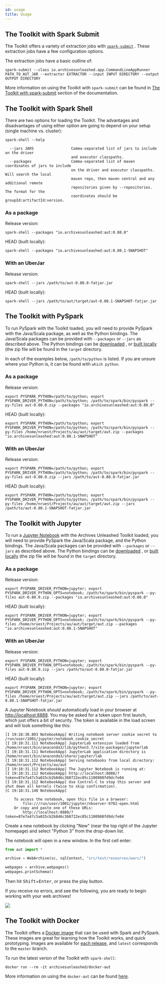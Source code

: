 ```yaml
---
id: usage
title: Usage
---
```


## The Toolkit with Spark Submit

The Toolkit offers a variety of extraction jobs with
[`spark-submit`](https://spark.apache.org/docs/latest/submitting-applications.html)
. These extraction jobs have a few configuration options.

The extraction jobs have a basic outline of:

```shell
spark-submit --class io.archivesunleashed.app.CommandLineAppRunner PATH_TO_AUT_JAR --extractor EXTRACTOR --input INPUT DIRECTORY --output OUTPUT DIRECTORY
```

More information on using the Toolkit with `spark-submit` can be found in
[The Toolkit with spark-submit](aut-spark-submit-app.md) section of the documentation.

## The Toolkit with Spark Shell

There are two options for loading the Toolkit. The
advantages and disadvantages of using either option are going to depend
on your setup (single machine vs. cluster):

```shell
spark-shell --help

  --jars JARS                 Comma-separated list of jars to include on the driver
                              and executor classpaths.
  --packages                  Comma-separated list of maven coordinates of jars to include
                              on the driver and executor classpaths. Will search the local
                              maven repo, then maven central and any additional remote
                              repositories given by --repositories. The format for the
                              coordinates should be groupId:artifactId:version.
```

### As a package

Release version:

```shell
spark-shell --packages "io.archivesunleashed:aut:0.80.0"
```

HEAD (built locally):

```shell
spark-shell --packages "io.archivesunleashed:aut:0.80.1-SNAPSHOT"
```

### With an UberJar

Release version:

```shell
spark-shell --jars /path/to/aut-0.80.0-fatjar.jar
```

HEAD (built locally):

```shell
spark-shell --jars /path/to/aut/target/aut-0.80.1-SNAPSHOT-fatjar.jar
```

## The Toolkit with PySpark

To run PySpark with the Toolkit loaded, you will need to
provide PySpark with the Java/Scala package, as well as the Python bindings.
The Java/Scala packages can be provided with `--packages` or `--jars` as
described above. The Python bindings can be
[downloaded](https://github.com/archivesunleashed/aut/releases/download/aut-0.80.0/aut-0.80.0.zip)
, or [built locally](#building-locally) (the zip file will be found in
the `target` directory.

In each of the examples below, `/path/to/python` is listed. If you are unsure
where your Python is, it can be found with `which python`.

### As a package

Release version:

```shell
export PYSPARK_PYTHON=/path/to/python; export PYSPARK_DRIVER_PYTHON=/path/to/python; /path/to/spark/bin/pyspark --py-files aut-0.80.0.zip --packages "io.archivesunleashed:aut:0.80.0"
```

HEAD (built locally):

```shell
export PYSPARK_PYTHON=/path/to/python; export PYSPARK_DRIVER_PYTHON=/path/to/python; /path/to/spark/bin/pyspark --py-files /home/nruest/Projects/au/aut/target/aut.zip --packages "io.archivesunleashed:aut:0.80.1-SNAPSHOT"
```

### With an UberJar

Release version:

```shell
export PYSPARK_PYTHON=/path/to/python; export PYSPARK_DRIVER_PYTHON=/path/to/python; /path/to/spark/bin/pyspark --py-files aut-0.80.0.zip --jars /path/to/aut-0.80.0-fatjar.jar
```

HEAD (built locally):

```shell
export PYSPARK_PYTHON=/path/to/python; export PYSPARK_DRIVER_PYTHON=/path/to/python; /path/to/spark/bin/pyspark --py-files /home/nruest/Projects/au/aut/target/aut.zip --jars /path/to/aut-0.80.1-SNAPSHOT-fatjar.jar
```

## The Toolkit with Jupyter

To run a [Jupyter Notebook](https://jupyter.org/install) with the Archives
Unleashed Toolkit loaded, you will need to provide PySpark the Java/Scala
package, and the Python bindings. The Java/Scala packages can be provided
with `--packages` or `--jars` as described above. The Python bindings can be
[downloaded](https://github.com/archivesunleashed/aut/releases/download/aut-0.80.0/aut-0.80.0.zip)
, or [built locally](#Introduction) (the zip file will be found in
the `target` directory.

### As a package

Release version:

```shell
export PYSPARK_DRIVER_PYTHON=jupyter; export PYSPARK_DRIVER_PYTHON_OPTS=notebook; /path/to/spark/bin/pyspark --py-files aut-0.80.0.zip --packages "io.archivesunleashed:aut:0.80.0"
```

HEAD (built locally):

```shell
export PYSPARK_DRIVER_PYTHON=jupyter; export PYSPARK_DRIVER_PYTHON_OPTS=notebook; /path/to/spark/bin/pyspark --py-files /home/nruest/Projects/au/aut/target/aut.zip --packages "io.archivesunleashed:aut:0.80.1-SNAPSHOT"
```

### With an UberJar

Release version:

```shell
export PYSPARK_DRIVER_PYTHON=jupyter; export PYSPARK_DRIVER_PYTHON_OPTS=notebook; /path/to/spark/bin/pyspark --py-files aut-0.80.0.zip --jars /path/to/aut-0.80.0-fatjar.jar
```

HEAD (built locally):

```shell
export PYSPARK_DRIVER_PYTHON=jupyter; export PYSPARK_DRIVER_PYTHON_OPTS=notebook; /path/to/spark/bin/pyspark --py-files /home/nruest/Projects/au/aut/target/aut.zip --jars /path/to/aut-0.80.1-SNAPSHOT-fatjar.jar
```

A Jupyter Notebook _should_ automatically load in your browser at
<http://localhost:8888>. You may be asked for a token upon first launch, which
just offers a bit of security. The token is available in the load screen and
will look something like this:

```shell
[I 19:18:30.893 NotebookApp] Writing notebook server cookie secret to /run/user/1001/jupyter/notebook_cookie_secret
[I 19:18:31.111 NotebookApp] JupyterLab extension loaded from /home/nruest/bin/anaconda3/lib/python3.7/site-packages/jupyterlab
[I 19:18:31.111 NotebookApp] JupyterLab application directory is /home/nruest/bin/anaconda3/share/jupyter/lab
[I 19:18:31.112 NotebookApp] Serving notebooks from local directory: /home/nruest/Projects/au/aut
[I 19:18:31.112 NotebookApp] The Jupyter Notebook is running at:
[I 19:18:31.112 NotebookApp] http://localhost:8888/?token=87e7a47c5a015cb2b846c368722ec05c1100988fd9dcfe04
[I 19:18:31.112 NotebookApp] Use Control-C to stop this server and shut down all kernels (twice to skip confirmation).
[C 19:18:31.140 NotebookApp]

    To access the notebook, open this file in a browser:
        file:///run/user/1001/jupyter/nbserver-9702-open.html
    Or copy and paste one of these URLs:
        http://localhost:8888/?token=87e7a47c5a015cb2b846c368722ec05c1100988fd9dcfe04
```

Create a new notebook by clicking "New" (near the top right of the Jupyter
homepage) and select "Python 3" from the drop-down list.

The notebook will open in a new window. In the first cell enter:

```python
from aut import *

archive = WebArchive(sc, sqlContext, "src/test/resources/warc/")

webpages = archive.webpages()
webpages.printSchema()
```

Then hit <kbd>Shift</kbd>+<kbd>Enter</kbd>, or press the play button.

If you receive no errors, and see the following, you are ready to begin working
with your web archives!

![](https://user-images.githubusercontent.com/218561/63203995-42684080-c061-11e9-9361-f5e6177705ff.png)

## The Toolkit with Docker

The Toolkit offers a [Docker image](https://hub.docker.com/r/archivesunleashed/docker-aut)
that can be used with Spark and PySpark. These images are great for learning
how the Toolkit works, and quick prototyping. Images are available for [each
release](https://hub.docker.com/r/archivesunleashed/docker-aut/tags),
and `latest` corresponds to the `master` branch.

To run the latest verion of the Toolkit with `spark-shell`:

```shell
docker run --rm -it archivesunleashed/docker-aut
```

More information on using the `docker-aut` can be found
[here](https://github.com/archivesunleashed/docker-aut).
